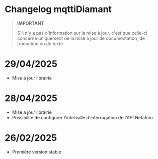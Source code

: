 # Changelog mqttiDiamant

>**IMPORTANT**
>
>S'il n'y a pas d'information sur la mise à jour, c'est que celle-ci concerne uniquement de la mise à jour de documentation, de traduction ou de texte.

# 29/04/2025
- Mise a jour librairie

# 28/04/2025
- Mise a jour librairie
- Possibilité de configurer l'intervalle d'interrogation de l'API Netatmo

# 26/02/2025
- Première version stable
